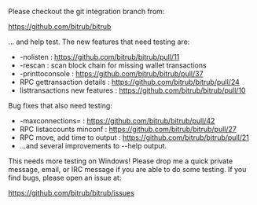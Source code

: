 Please checkout the git integration branch from:

https://github.com/bitrub/bitrub

... and help test.  The new features that need testing are:

* -nolisten : https://github.com/bitrub/bitrub/pull/11
* -rescan : scan block chain for missing wallet transactions
* -printtoconsole : https://github.com/bitrub/bitrub/pull/37
* RPC gettransaction details : https://github.com/bitrub/bitrub/pull/24
* listtransactions new features : https://github.com/bitrub/bitrub/pull/10

Bug fixes that also need testing:

* -maxconnections= : https://github.com/bitrub/bitrub/pull/42
* RPC listaccounts minconf : https://github.com/bitrub/bitrub/pull/27
* RPC move, add time to output : https://github.com/bitrub/bitrub/pull/21
* ...and several improvements to --help output.

This needs more testing on Windows!  Please drop me a quick private message, email, or IRC message if you are able to do some testing.  If you find bugs, please open an issue at:

https://github.com/bitrub/bitrub/issues
